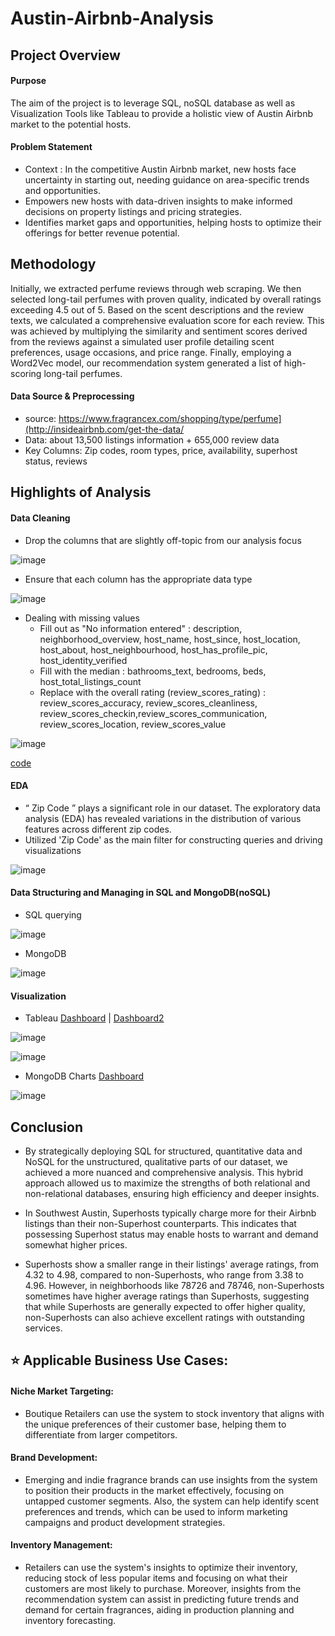 # Austin-Airbnb-Analysis

## Project Overview

#### Purpose
The aim of the project is to leverage SQL, noSQL database as well as Visualization Tools like Tableau to provide a holistic view of Austin Airbnb market to the potential hosts. 

#### Problem Statement
- Context : In the competitive Austin Airbnb market, new hosts face uncertainty in starting out, needing guidance on area-specific trends and opportunities.
- Empowers new hosts with data-driven insights to make informed decisions on property listings and pricing strategies.
- Identifies market gaps and opportunities, helping hosts to optimize their offerings for better revenue potential.

## Methodology
Initially, we extracted perfume reviews through web scraping. We then selected long-tail perfumes with proven quality, indicated by overall ratings exceeding 4.5 out of 5. Based on the scent descriptions and the review texts, we calculated a comprehensive evaluation score for each review. This was achieved by multiplying the similarity and sentiment scores derived from the reviews against a simulated user profile detailing scent preferences, usage occasions, and price range. Finally, employing a Word2Vec model, our recommendation system generated a list of high-scoring long-tail perfumes.

#### Data Source & Preprocessing
- source: https://www.fragrancex.com/shopping/type/perfume](http://insideairbnb.com/get-the-data/
- Data: about 13,500 listings information +  655,000 review data
- Key Columns: Zip codes, room types, price, availability, superhost status, reviews

## Highlights of Analysis
#### Data Cleaning  
- Drop the columns that are slightly off-topic from our analysis focus
  
![image](https://github.com/Hayoung-Zoe-Kim/Austin-Airbnb-Analysis/blob/main/drop_columns.png)

- Ensure that each column has the appropriate data type
  
![image](https://github.com/Hayoung-Zoe-Kim/Austin-Airbnb-Analysis/blob/main/convert_data_type.png)

- Dealing with missing values
  - Fill out as "No information entered" : description, neighborhood_overview, host_name, host_since, host_location, host_about, host_neighbourhood, host_has_profile_pic, host_identity_verified  
  - Fill with the median : bathrooms_text, bedrooms, beds, host_total_listings_count
  - Replace with the overall rating (review_scores_rating) : review_scores_accuracy, review_scores_cleanliness, review_scores_checkin,review_scores_communication, review_scores_location, review_scores_value

![image](https://github.com/Hayoung-Zoe-Kim/Austin-Airbnb-Analysis/blob/main/dealing_with_missingvalues.png)

[code](https://github.com/Hayoung-Zoe-Kim/Austin-Airbnb-Analysis/blob/main/Data%20Cleaning_.ipynb)


  
#### EDA
- “ Zip Code ” plays a significant role in our dataset. The exploratory data analysis (EDA) has revealed variations in the distribution of various features across different zip codes.
- Utilized 'Zip Code' as the main filter for constructing queries and driving visualizations
  
![image](https://github.com/Hayoung-Zoe-Kim/Austin-Airbnb-Analysis/blob/main/eda_zipcode.png)

#### Data Structuring and Managing in SQL and MongoDB(noSQL) 
- SQL querying
  
![image](https://github.com/Hayoung-Zoe-Kim/Austin-Airbnb-Analysis/blob/main/sql_query.png)

- MongoDB
  
![image](https://github.com/Hayoung-Zoe-Kim/Austin-Airbnb-Analysis/blob/main/mongoDB_collection.png)

#### Visualization
- Tableau [Dashboard](https://public.tableau.com/app/profile/hayoung7844/viz/AustinAirbnbMarketOverview/Dashboard1) |  [Dashboard2](https://public.tableau.com/app/profile/hayoung7844/viz/AustinAirbnbChoroplethMaps/Dashboard2)

![image](https://github.com/Hayoung-Zoe-Kim/Austin-Airbnb-Analysis/blob/main/Tableau_dashboard_.png)


![image](https://github.com/Hayoung-Zoe-Kim/Austin-Airbnb-Analysis/blob/main/Tableau_choropleth.png)

- MongoDB Charts [Dashboard](https://charts.mongodb.com/charts-project-0-ylnjm/public/dashboards/9576c28a-2cf3-4cef-abbd-2658a5eae146)

![image](https://github.com/Hayoung-Zoe-Kim/Austin-Airbnb-Analysis/blob/main/MongoDBCharts.png)


## Conclusion
- By strategically deploying SQL for structured, quantitative data and NoSQL for the unstructured, qualitative parts of our dataset, we achieved a more nuanced and comprehensive analysis. This hybrid approach allowed us to maximize the strengths of both relational and non-relational databases, ensuring high efficiency and deeper insights.

- In Southwest Austin, Superhosts typically charge more for their Airbnb listings than their non-Superhost counterparts. This indicates that possessing Superhost status may enable hosts to warrant and demand somewhat higher prices.

- Superhosts show a smaller range in their listings' average ratings, from 4.32 to 4.98, compared to non-Superhosts, who range from 3.38 to 4.96. However, in neighborhoods like 78726 and 78746, non-Superhosts sometimes have higher average ratings than Superhosts, suggesting that while Superhosts are generally expected to offer higher quality, non-Superhosts can also achieve excellent ratings with outstanding services.

  
## ⭐️ Applicable Business Use Cases:

#### Niche Market Targeting:
- Boutique Retailers can use the system to stock inventory that aligns with the unique preferences of their customer base, helping them to differentiate from larger competitors.

#### Brand Development: 
- Emerging and indie fragrance brands can use insights from the system to position their products in the market effectively, focusing on untapped customer segments. Also, the system can help identify scent preferences and trends, which can be used to inform marketing campaigns and product development strategies.

#### Inventory Management:
- Retailers can use the system's insights to optimize their inventory, reducing stock of less popular items and focusing on what their customers are most likely to purchase. Moreover, insights from the recommendation system can assist in predicting future trends and demand for certain fragrances, aiding in production planning and inventory forecasting.
